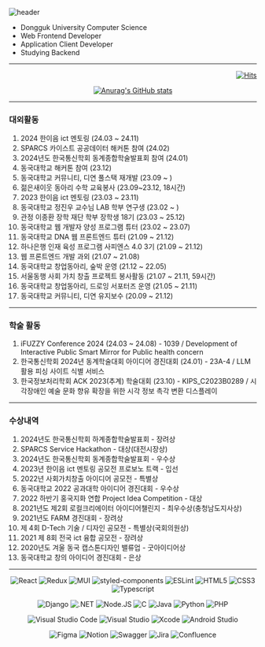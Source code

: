 ![header](https://capsule-render.vercel.app/api?type=slice&color=gradient&height=160&section=header&text=Hi!%20I'm%20JaeHyeong!&fontAlign=50&fontAlignY=70&fontSize=70&fontColor=000000)
<ul>
  <li> Dongguk University Computer Science
  <li> Web Frontend Developer
  <li> Application Client Developer
  <li> Studying Backend
</ul>

<hr>

<div align=right>

[![Hits](https://hits.seeyoufarm.com/api/count/incr/badge.svg?url=https%3A%2F%2Fgithub.com%2FHwangJaeHyeong&count_bg=%2379C83D&title_bg=%23555555&icon=&icon_color=%23E7E7E7&title=hits&edge_flat=false)](https://hits.seeyoufarm.com)

</div>

<div align=center>

[![Anurag's GitHub stats](https://github-readme-stats.vercel.app/api?username=HwangJaeHyeong&count_private=true)](https://github.com/anuraghazra/github-readme-stats)

</div>

<hr>

### 대외활동
<div align="start">
  
1. 2024 한이음 ict 멘토링 (24.03 ~ 24.11)
2. SPARCS 카이스트 공공데이터 해커톤 참여 (24.02)
3. 2024년도 한국통신학회 동계종합학술발표회 참여 (24.01)
4. 동국대학교 해커톤 참여 (23.12) 
5. 동국대학교 커뮤니티, 디연 풀스택 재개발 (23.09 ~ ) 
6. 젊은새이웃 동아리 수학 교육봉사 (23.09~23.12, 18시간) 
7. 2023 한이음 ict 멘토링 (23.03 ~ 23.11)
8. 동국대학교 정진우 교수님 LAB 학부 연구생 (23.02 ~ )
9. 관정 이종환 장학 재단 학부 장학생 18기 (23.03 ~ 25.12)
10. 동국대학교 웹 개발자 양성 프로그램 튜터 (23.02 ~ 23.07)
11. 동국대학교 DNA 웹 프론트엔드 튜터 (21.09 ~ 21.12)
12. 하나은행 인재 육성 프로그램 사피엔스 4.0 3기 (21.09 ~ 21.12)
13. 웹 프론트엔드 개발 과외 (21.07 ~ 21.08)
14. 동국대학교 창업동아리, 숲박 운영 (21.12 ~ 22.05)
15. 서울동행 사회 가치 창출 프로젝트 봉사활동 (21.07 ~ 21.11, 59시간)
16. 동국대학교 창업동아리, 드로잉 서포터즈 운영 (21.05 ~ 21.11)
17. 동국대학교 커뮤니티, 디연 유지보수 (20.09 ~ 21.12)

</div>


<hr>

### 학술 활동
<div align="start">

1. iFUZZY Conference 2024 (24.03 ~ 24.08) - 1039 / Development of Interactive Public Smart Mirror for Public health concern
2. 한국통신학회 2024년 동계학술대회 아이디어 경진대회 (24.01) - 23A-4  / LLM 활용 피싱 사이트 식별 서비스
3. 한국정보처리학회 ACK 2023(추계) 학술대회 (23.10) - KIPS_C2023B0289 / 시각장애인 예술 문화 향유 확장을 위한 시각 정보 촉각 변환 디스플레이
</div>

<hr>

### 수상내역
<div align="start">

1. 2024년도 한국통신학회 하계종합학술발표회 - 장려상
2. SPARCS Service Hackathon - 대상(대전시장상)
3. 2024년도 한국통신학회 동계종합학술발표회 - 우수상
4. 2023년 한이음 ict 멘토링 공모전 프로보노 트랙 - 입선
5. 2022년 사회가치창출 아이디어 공모전 - 특별상
6. 동국대학교 2022 공과대학 아이디어 경진대회 - 우수상
7. 2022 하반기 홍국지화 연합 Project Idea Competition - 대상
8. 2021년도 제2회 로컬크리에이터 아이디어챌린지 - 최우수상(충청남도지사상)
9. 2021년도 FARM 경진대회 - 장려상
10. 제 4회 D-Tech 기술 / 디자인 공모전 - 특별상(국회의원상)
11. 2021 제 8회 전국 ict 융합 공모전 - 장려상
12. 2020년도 겨울 동국 캡스톤디자인 밸류업 - 굿아이디어상
13. 동국대학교 창의 아이디어 경진대회 - 은상


</div>

<hr>

<div align=center>

  ![React](https://img.shields.io/badge/React-61DAFB.svg?&style=for-the-badge&logo=React&logoColor=white)
  ![Redux](https://img.shields.io/badge/Redux-764ABC.svg?&style=for-the-badge&logo=Redux&logoColor=white)
  ![MUI](https://img.shields.io/badge/MUI-007FFF.svg?&style=for-the-badge&logo=MUI&logoColor=white)
  ![styled-components](https://img.shields.io/badge/styled%20components-DB7093.svg?&style=for-the-badge&logo=styled-components&logoColor=white)
  ![ESLint](https://img.shields.io/badge/ESLint-4B32C3.svg?&style=for-the-badge&logo=ESLint&logoColor=white)
  ![HTML5](https://img.shields.io/badge/HTML5-E34F26.svg?&style=for-the-badge&logo=HTML5&logoColor=white)
  ![CSS3](https://img.shields.io/badge/CSS3-1572B6.svg?&style=for-the-badge&logo=CSS3&logoColor=white)
  ![Typescript](https://img.shields.io/badge/Typescript-3178C6.svg?&style=for-the-badge&logo=Typescript&logoColor=white)

  ![Django](https://img.shields.io/badge/Django-092E20.svg?&style=for-the-badge&logo=Django&logoColor=white)
  ![.NET](https://img.shields.io/badge/.NET-512BD4.svg?&style=for-the-badge&logo=.NET&logoColor=white)
  ![Node.JS](https://img.shields.io/badge/Node.JS-339933.svg?&style=for-the-badge&logo=Node.JS&logoColor=white)
  ![C](https://img.shields.io/badge/C-A8B9CC.svg?&style=for-the-badge&logo=C&logoColor=white)
  ![Java](https://img.shields.io/badge/Java-007396.svg?&style=for-the-badge&logo=Java&logoColor=white)
  ![Python](https://img.shields.io/badge/Python-3776AB.svg?&style=for-the-badge&logo=Python&logoColor=white)
  ![PHP](https://img.shields.io/badge/PHP-777BB4.svg?&style=for-the-badge&logo=PHP&logoColor=white)

  ![Visual Studio Code](https://img.shields.io/badge/Visual%20Studio%20Code-007ACC.svg?&style=for-the-badge&logo=Visual%20Studio%20Code&logoColor=white)
  ![Visual Studio](https://img.shields.io/badge/Visual%20Studio-5C2D91.svg?&style=for-the-badge&logo=Visual%20Studio&logoColor=white)
  ![Xcode](https://img.shields.io/badge/Xcode-147EFB.svg?&style=for-the-badge&logo=Xcode&logoColor=white)
  ![Android Studio](https://img.shields.io/badge/Android%20Studio-3DDC84.svg?&style=for-the-badge&logo=Android%20Studio&logoColor=white)

  ![Figma](https://img.shields.io/badge/Figma-F24E1E.svg?&style=for-the-badge&logo=Figma&logoColor=white)
  ![Notion](https://img.shields.io/badge/Notion-000000.svg?&style=for-the-badge&logo=Notion&logoColor=white)
  ![Swagger](https://img.shields.io/badge/Swagger-85EA2D.svg?&style=for-the-badge&logo=Swagger&logoColor=white)
  ![Jira](https://img.shields.io/badge/Jira-0052CC.svg?&style=for-the-badge&logo=Jira&logoColor=white)
  ![Confluence](https://img.shields.io/badge/Confluence-172B4D.svg?&style=for-the-badge&logo=Confluence&logoColor=white)
  
</div>


